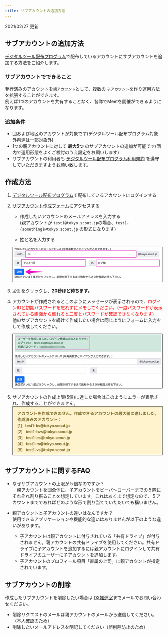 ```yaml
---
title: サブアカウントの追加方法
---
```


2021/02/27 更新

## サブアカウントの追加方法

[デジタルツール配布プログラム](https://www.scout.or.jp/member/digital_tool_program/)で配布しているアカウントにサブアカウントを追加する方法をご紹介します。

### サブアカウントでできること

発行済みのアカウントを`親アカウント`として、複数の `子アカウント`を作り運用方法を拡張することができます。<br>
例えば1つのアカウントを共有することなく、各隊でMeetを開催ができるようになります。

### 追加条件

- 団および地区のアカウントが対象です(デジタルツール配布プログラム対象外県連は一部対象外)
- 1つの親アカウントに対して **最大5つ** のサブアカウントの追加が可能です(団内で運用形態をよくご検討のうえ設定をお願いします)
- サブアカウントの利用者も [デジタルツール配布プログラム利用規約](https://docs.google.com/document/u/2/d/e/2PACX-1vTgWKAjFIb0YqrtzVmrn7g-Fek3d13IJCZ9uoYrrtQ31qCHwS5EPJoxIBBq7nsrG3_FLx95qxkvljHI/pub) を遵守していただきますようお願い致します。



## 作成方法

1. [デジタルツール配布プログラム](https://www.scout.or.jp/member/digital_tool_program/)で配布しているアカウントにログインする

2. [サブアカウント作成フォーム](https://script.google.com/a/macros/scout.jp/s/AKfycbyWtkZ8cpPoO_3P_p5btKYen3MqfVJ_5qsMW1ZvKcuLd5ZMBt2pkcm2JQ/exec)にアクセスする
   
    - 作成したいアカウントのメールアドレスを入力する<br>
(親アカウントが `test1@tokyo.scout.jp`の場合、`test1-{something}@tokyo.scout.jp` の形式になります)

	- 姓と名を入力する
	
    ![exec 2021-02-27 14-17-28](./images/01.jpg)
    
3. `送信` をクリックし、**20秒ほど待ちます。**

4. アカウントが作成されるとこのようにメッセージが表示されるので、<span style="color:red">ログインIDと初期パスワードを忘れずにメモしてください。(一度パスワードが表示されている画面から離れると二度とパスワードが確認できなくなります)</span><br>
    他のサブアカウントを続けて作成したい場合は同じようにフォームに入力をして作成してください。

    ![02](./images/02.jpg)
    
5. サブアカウントの作成上限(5個)に達した場合はこのようにエラーが表示され、作成することができません。
    ![03](./images/03.jpg)

## サブアカウントに関するFAQ
- なぜサブアカウントの上限が５個なのですか？<br>
　親アカウントを団全体に、子アカウントをビーバ〜ローバーまでの５隊にそれぞれ割り振ることを想定しています。これはあくまで想定なので、５アカウントまでであればどのような形で割り当てていただいても構いません。

- 親アカウントと子アカウントの違いはなんですか？<br>
使用できるアプリケーションや機能的な違いはありませんが以下のような違いがあります。
    - 子アカウントは親アカウントに付与されている「共有ドライブ」が付与されません。親アカウントの共有ドライブを使用してください。共有ドライブに子アカウントを追加するには親アカウントにログインして共有ドライブのユーザーに子アカウントを追加します。
    - 子アカウントのプロフィール項目「直属の上司」に親アカウントが指定されています。

## サブアカウントの削除
作成したサブアカウントを削除したい場合は [DX推進室](mailto:dx@scout.or.jp)までメールでお問い合わせください。
- 削除リクエストのメールは親アカウントのメールから送信してください。（本人確認のため）
- 削除したいメールアドレスを明記してください（誤削除防止のため）